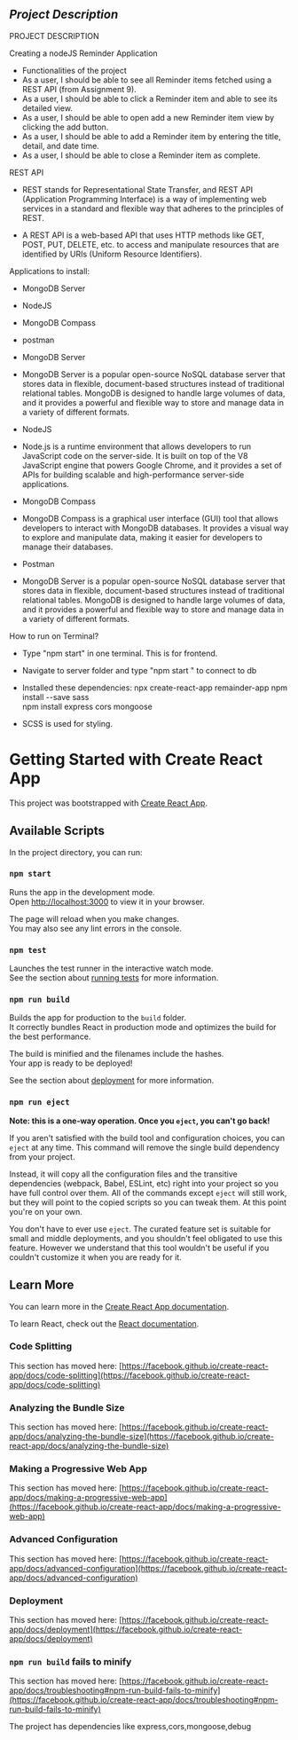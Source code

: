 

##  _Project Description_ ##

PROJECT DESCRIPTION

Creating a nodeJS Reminder Application 

- Functionalities of the project 
- As a user, I should be able to see all Reminder items fetched using a REST API (from Assignment 9).
- As a user, I should be able to click a Reminder item and able to see its detailed view.
- As a user, I should be able to open add a new Reminder item view by clicking the add button.
- As a user, I should be able to add a Reminder item by entering the title, detail, and date time.
- As a user, I should be able to close a Reminder item as complete.






REST API

- REST stands for Representational State Transfer, and REST API (Application Programming Interface) is a way of implementing web services in a standard and flexible way that adheres to the principles of REST.

- A REST API is a web-based API that uses HTTP methods like GET, POST, PUT, DELETE, etc. to access and manipulate resources that are identified by URIs (Uniform Resource Identifiers).

Applications to install:
- MongoDB Server
- NodeJS
- MongoDB Compass
- postman


- MongoDB Server 
- MongoDB Server is a popular open-source NoSQL database server that stores data in flexible, document-based structures instead of traditional relational tables. MongoDB is designed to handle large volumes of data, and it provides a powerful and flexible way to store and manage data in a variety of different formats.

- NodeJS
- Node.js is a runtime environment that allows developers to run JavaScript code on the server-side. It is built on top of the V8 JavaScript engine that powers Google Chrome, and it provides a set of APIs for building scalable and high-performance server-side applications.

- MongoDB Compass 
- MongoDB Compass is a graphical user interface (GUI) tool that allows developers to interact with MongoDB databases. It provides a visual way to explore and manipulate data, making it easier for developers to manage their databases.

- Postman
- MongoDB Server is a popular open-source NoSQL database server that stores data in flexible, document-based structures instead of traditional relational tables. MongoDB is designed to handle large volumes of data, and it provides a powerful and flexible way to store and manage data in a variety of different formats.

How to run on Terminal?

- Type "npm start" in one terminal. This is for frontend.
- Navigate to server folder and type "npm start " to connect to db 


- Installed these dependencies:
   npx create-react-app remainder-app
   npm install --save sass  
   npm install express cors mongoose

- SCSS is used for styling.   

# Getting Started with Create React App

This project was bootstrapped with [Create React App](https://github.com/facebook/create-react-app).

## Available Scripts

In the project directory, you can run:

### `npm start`

Runs the app in the development mode.\
Open [http://localhost:3000](http://localhost:3000) to view it in your browser.

The page will reload when you make changes.\
You may also see any lint errors in the console.

### `npm test`

Launches the test runner in the interactive watch mode.\
See the section about [running tests](https://facebook.github.io/create-react-app/docs/running-tests) for more information.

### `npm run build`

Builds the app for production to the `build` folder.\
It correctly bundles React in production mode and optimizes the build for the best performance.

The build is minified and the filenames include the hashes.\
Your app is ready to be deployed!

See the section about [deployment](https://facebook.github.io/create-react-app/docs/deployment) for more information.

### `npm run eject`

**Note: this is a one-way operation. Once you `eject`, you can't go back!**

If you aren't satisfied with the build tool and configuration choices, you can `eject` at any time. This command will remove the single build dependency from your project.

Instead, it will copy all the configuration files and the transitive dependencies (webpack, Babel, ESLint, etc) right into your project so you have full control over them. All of the commands except `eject` will still work, but they will point to the copied scripts so you can tweak them. At this point you're on your own.

You don't have to ever use `eject`. The curated feature set is suitable for small and middle deployments, and you shouldn't feel obligated to use this feature. However we understand that this tool wouldn't be useful if you couldn't customize it when you are ready for it.

## Learn More

You can learn more in the [Create React App documentation](https://facebook.github.io/create-react-app/docs/getting-started).

To learn React, check out the [React documentation](https://reactjs.org/).

### Code Splitting

This section has moved here: [https://facebook.github.io/create-react-app/docs/code-splitting](https://facebook.github.io/create-react-app/docs/code-splitting)

### Analyzing the Bundle Size

This section has moved here: [https://facebook.github.io/create-react-app/docs/analyzing-the-bundle-size](https://facebook.github.io/create-react-app/docs/analyzing-the-bundle-size)

### Making a Progressive Web App

This section has moved here: [https://facebook.github.io/create-react-app/docs/making-a-progressive-web-app](https://facebook.github.io/create-react-app/docs/making-a-progressive-web-app)

### Advanced Configuration

This section has moved here: [https://facebook.github.io/create-react-app/docs/advanced-configuration](https://facebook.github.io/create-react-app/docs/advanced-configuration)

### Deployment

This section has moved here: [https://facebook.github.io/create-react-app/docs/deployment](https://facebook.github.io/create-react-app/docs/deployment)

### `npm run build` fails to minify

This section has moved here: [https://facebook.github.io/create-react-app/docs/troubleshooting#npm-run-build-fails-to-minify](https://facebook.github.io/create-react-app/docs/troubleshooting#npm-run-build-fails-to-minify)



The project has dependencies like express,cors,mongoose,debug





